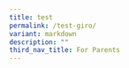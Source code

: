 ```yaml
---
title: test
permalink: /test-giro/
variant: markdown
description: ""
third_nav_title: For Parents
---
```

<p></p>